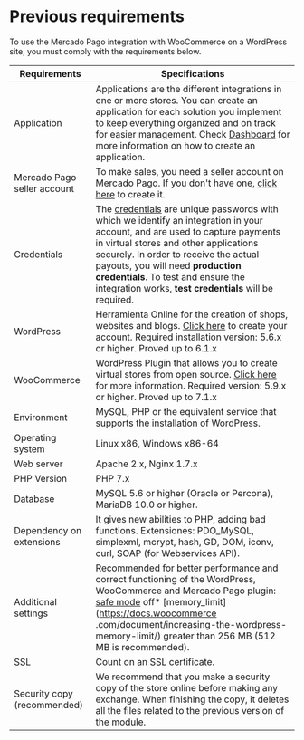 # Previous requirements

To use the Mercado Pago integration with WooCommerce on a WordPress site, you must comply with the requirements below.

| Requirements | Specifications |
|---|---|
| Application | Applications are the different integrations in one or more stores. You can create an application for each solution you implement to keep everything organized and on track for easier management. Check [Dashboard](/developers/en/docs/woocommerce/additional-content/dashboard/introduction) for more information on how to create an application. |
| Mercado Pago seller account | To make sales, you need a seller account on Mercado Pago. If you don't have one, [click here](https://www.mercadopago[FAKER][URL][DOMAIN]/hub/registration/landing) to create it. |
| Credentials | The [credentials](/developers/en/guides/additional-content/credentials/credentials) are unique passwords with which we identify an integration in your account, and are used to capture payments in virtual stores and other applications securely. In order to receive the actual payouts, you will need **production credentials**. To test and ensure the integration works, **test credentials** will be required. |
| WordPress | Herramienta Online for the creation of shops, websites and blogs. [Click here](https://es.wordpress.org/) to create your account. Required installation version: 5.6.x or higher. Proved up to 6.1.x |
| WooCommerce | WordPress Plugin that allows you to create virtual stores from open source. [Click here](https://woocommerce.com/es-es/woocommerce-features/) for more information. Required version: 5.9.x or higher. Proved up to 7.1.x |
| Environment | MySQL, PHP or the equivalent service that supports the installation of WordPress. |
| Operating system | Linux x86, Windows x86-64 |
| Web server | Apache 2.x, Nginx 1.7.x |
| PHP Version | PHP 7.x |
| Database | MySQL 5.6 or higher (Oracle or Percona), MariaDB 10.0 or higher. |
| Dependency on extensions | It gives new abilities to PHP, adding bad functions. Extensiones: PDO_MySQL, simplexml, mcrypt, hash, GD, DOM, iconv, curl, SOAP (for Webservices API). |
| Additional settings | Recommended for better performance and correct functioning of the WordPress, WooCommerce and Mercado Pago plugin: [safe mode](https://wordpress.org/plugins/safe-mode/) off* [memory_limit](https://docs.woocommerce .com/document/increasing-the-wordpress-memory-limit/) greater than 256 MB (512 MB is recommended). |
| SSL | Count on an SSL certificate. |
| Security copy (recommended) | We recommend that you make a security copy of the store online before making any exchange. When finishing the copy, it deletes all the files related to the previous version of the module. |

